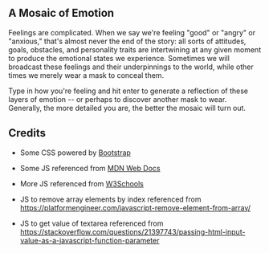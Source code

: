 ## A Mosaic of Emotion

Feelings are complicated. When we say we're feeling "good" or "angry" or "anxious," that's almost never the end of the story: all sorts of attitudes, goals, obstacles, and personality traits are intertwining at any given moment to produce the emotional states we experience. Sometimes we will broadcast these feelings and their underpinnings to the world, while other times we merely wear a mask to conceal them.

Type in how you're feeling and hit enter to generate a reflection of these layers of emotion -- or perhaps to discover another mask to wear. Generally, the more detailed you are, the better the mosaic will turn out.

## Credits

* Some CSS powered by [Bootstrap](https://getbootstrap.com)

* Some JS referenced from [MDN Web Docs](https://developer.mozilla.org/en-US/docs/Web/JavaScript/Reference)

* More JS referenced from [W3Schools](https://www.w3schools.com/jsref/default.asp)

* JS to remove array elements by index referenced from https://platformengineer.com/javascript-remove-element-from-array/

* JS to get value of textarea referenced from https://stackoverflow.com/questions/21397743/passing-html-input-value-as-a-javascript-function-parameter
